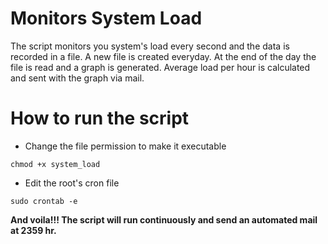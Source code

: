 # Monitors System Load   
The script monitors you system's load every second and the data is recorded in a file. A new file is created everyday. At the end of the day the file is read and a graph is generated. Average load per hour is calculated and sent with the graph via mail. 

# How to run the script
* Change the file permission to make it executable
```
chmod +x system_load
```
* Edit the root's cron file
``` 
sudo crontab -e
```
**And voila!!! The script will run continuously and send an automated mail at 2359 hr.** 

